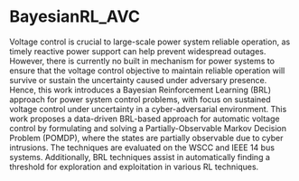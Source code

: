 # BayesianRL_AVC

Voltage control is crucial to large-scale power system reliable operation, as timely reactive power support can help prevent widespread outages. However, there is currently no built in mechanism for power systems to ensure that the voltage control objective to maintain reliable operation will survive or sustain the uncertainty caused under adversary presence. Hence, this work introduces a Bayesian Reinforcement Learning (BRL) approach for power system control problems, with focus on sustained voltage control under uncertainty in a cyber-adversarial environment. This work proposes a data-driven BRL-based approach for automatic voltage control by formulating and solving a Partially-Observable Markov Decision Problem (POMDP), where the states are partially observable due to cyber intrusions. The techniques are evaluated on the WSCC and IEEE 14 bus systems. Additionally, BRL techniques assist in automatically finding a threshold for exploration and exploitation in various RL techniques.
